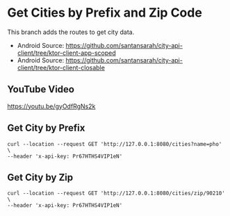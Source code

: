 # Get Cities by Prefix and Zip Code

This branch adds the routes to get city data.

* Android Source: https://github.com/santansarah/city-api-client/tree/ktor-client-app-scoped
* Android Source: https://github.com/santansarah/city-api-client/tree/ktor-client-closable

## YouTube Video

https://youtu.be/gyOdfRgNs2k

## Get City by Prefix

```
curl --location --request GET 'http://127.0.0.1:8080/cities?name=pho' \
--header 'x-api-key: Pr67HTHS4VIP1eN'
```

## Get City by Zip

```
curl --location --request GET 'http://127.0.0.1:8080/cities/zip/90210' \
--header 'x-api-key: Pr67HTHS4VIP1eN'
```